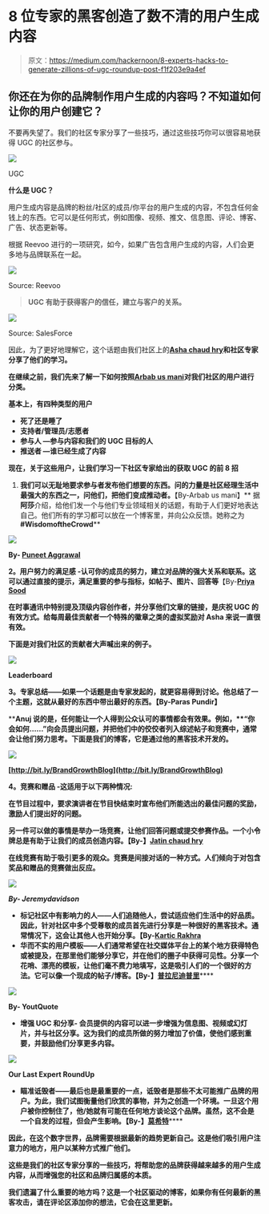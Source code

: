 # 8 位专家的黑客创造了数不清的用户生成内容

> 原文：<https://medium.com/hackernoon/8-experts-hacks-to-generate-zillions-of-ugc-roundup-post-f1f203e9a4ef>

## 你还在为你的品牌制作用户生成的内容吗？不知道如何让你的用户创建它？

不要再失望了。我们的社区专家分享了一些技巧，通过这些技巧你可以很容易地获得 UGC 的社区参与。

![](img/ed21d648ee7c94f829ba7ed3d507fd94.png)

UGC

**什么是 UGC？**

用户生成内容是品牌的粉丝/社区的成员/你平台的用户生成的内容，不包含任何金钱上的东西。它可以是任何形式，例如图像、视频、推文、信息图、评论、博客、广告、状态更新等。

根据 Reevoo 进行的一项研究，如今，如果广告包含用户生成的内容，人们会更多地与品牌联系在一起。

![](img/44316c82594c30019e73245a181e743f.png)

Source: Reevoo

> **UGC 有助于获得客户的信任，建立与客户的关系。**

![](img/30aa539f89584b22218964d363d463d6.png)

Source: SalesForce

因此，为了更好地理解它，这个话题由我们社区上的[**Asha chaud hry**](https://www.facebook.com/asha.chaudhry?fref=gc&dti=1680349932274080&hc_location=ufi)**和社区专家分享了他们的学习。**

**在继续之前，我们先来了解一下如何按照[**Arbab us mani**](https://www.facebook.com/arbabusmani?fref=gc&dti=1680349932274080)**对我们社区的用户进行分类。****

**基本上，有四种类型的用户**

*   ****死了还是睡了****
*   ****支持者/管理员/志愿者****
*   ****参与人** —参与内容和我们的 UGC 目标的人**
*   ****推送者** —谁已经生成了内容**

**现在，关于这些用户，让我们学习一下社区专家给出的获取 UGC 的前 8 招**

1.  **我们可以无耻地要求参与者发布他们想要的东西。问的力量是社区经理生活中最强大的东西之一，问他们，把他们变成推动者。**【By-Arbab us mani】**
    据**阿莎**介绍，给他们发一个与他们专业领域相关的话题，有助于人们更好地表达自己。他们所有的学习都可以放在一个博客里，并向公众反馈。她称之为 **#WisdomoftheCrowd****

**![](img/e701c668e1c3f68c0793cfdd95281327.png)**

**By- [Puneet Aggrawal](https://www.facebook.com/Ayurvedic?fref=gm&dti=1680349932274080&hc_location=group)**

****2。用户努力的满足感** -认可你的成员的努力，建立对品牌的强大关系和联系。这可以通过直接的提示，满足重要的参与指标，如帖子、图片、回答等**【By-**[**Priya Sood**](https://www.facebook.com/priya.sood.9028?fref=gm&dti=1680349932274080&hc_location=group)**

****在时事通讯中特别提及顶级内容创作者，并分享他们文章的链接，是庆祝 UGC 的有效方式。给每周最佳贡献者一个特殊的徽章之类的虚拟奖励对 Asha 来说一直很有效。****

****下面是对我们社区的贡献者大声喊出来的例子。****

****![](img/68116b7df2fae4fb98dd1209632dddbd.png)****

******Leaderboard******

******3。专家总结**——如果一个话题是由专家发起的，就更容易得到讨论。他总结了一个主题，这就从最好的东西中带出最好的东西。**【By-****Paras Pundir】******

****Anuj 说的是，任何能让一个人得到公众认可的事情都会有效果。例如，**“你会如何……”**向会员提出问题，并把他们中的佼佼者列入综述帖子和竞赛中，通常会让他们努力思考。下面是我们的博客，它是通过他的黑客技术开发的。****

****![](img/dbce26d19d48d48f3de63f21eafbe1d4.png)****

****[http://bit.ly/BrandGrowthBlog](http://bit.ly/BrandGrowthBlog)****

******4。竞赛和赠品** -这适用于以下两种情况:****

****在节目过程中，要求演讲者在节目快结束时宣布他们所能选出的最佳问题的奖励，激励人们提出好的问题。****

****另一件可以做的事情是举办一场竞赛，让他们回答问题或提交参赛作品。一个小令牌总是有助于让我们的成员创造内容。**【By-】**[**Jatin chaud hry**](https://www.facebook.com/jatin10?fref=gm&dti=1680349932274080&hc_location=group)****

******在线竞赛有助于吸引更多的观众。竞赛是间接对话的一种方式。人们倾向于对包含奖品和赠品的竞赛做出反应。******

******![](img/03912d412cdda1c341e7c2cd4a523c45.png)******

*******By- Jeremydavidson*******

*   ********标记社区中有影响力的人**——人们追随他人，尝试适应他们生活中的好品质。因此，针对社区中多个受尊敬的成员首先进行分享是一种很好的黑客技术。通常情况下，这会让其他人也开始分享。【**By-**[**Kartic Rakhra**](https://www.facebook.com/kartic.rakhra?fref=gm&dti=1680349932274080&hc_location=group)******
*   ********华而不实的用户模板**——人们通常希望在社交媒体平台上的某个地方获得特色或被提及，在那里他们能够分享它，并在他们的圈子中获得可见性。分享一个花哨、漂亮的模板，让他们毫不费力地填写，这是吸引人们的一个很好的方法。它可以像一个现成的帖子/博客。**【By-】**[**普拉尼迪普里**](https://www.facebook.com/pranidhi.puri?fref=search)******

******![](img/fda23feb31d5a154e2d6f56fe5a5b7d5.png)******

********By- YoutQuote********

*   ********增强 UGC 和分享-** 会员提供的内容可以进一步增强为信息图、视频或幻灯片，并与社区分享。这为我们的成员所做的努力增加了价值，使他们感到重要，并鼓励他们分享更多内容。******

****![](img/a1cf83e1c4455fd47368e61dad41e516.png)****

****Our Last Expert RoundUp****

*   ******瞄准诋毁者**——最后也是最重要的一点，诋毁者是那些不太可能推广品牌的用户。为此，我们试图衡量他们欣赏的事物，并为之创造一个环境。一旦这个用户被你控制住了，他/她就有可能在任何地方谈论这个品牌。虽然，这不会是一个自发的过程，但会产生影响。**【By-】**[**莫希特**](https://www.facebook.com/momahan?fref=gm&dti=1680349932274080&hc_location=group)****

******因此，在这个数字世界，品牌需要根据最新的趋势更新自己。这是他们吸引用户注意力的地方，用户以某种方式推广他们。******

******这些是我们的社区专家分享的一些技巧，将帮助您的品牌获得越来越多的用户生成内容，从而增强您的社区和品牌归属感的本质。******

******我们遗漏了什么重要的地方吗？这是一个社区驱动的博客，如果你有任何最新的黑客攻击，请在评论区添加你的想法，它会在这里更新。******